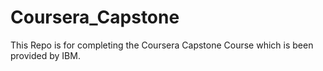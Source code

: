 # Coursera_Capstone
This Repo is for completing the Coursera Capstone Course which is been provided by IBM.
